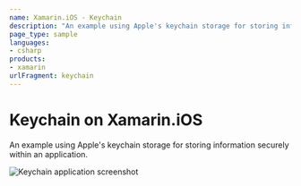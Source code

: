 ```yaml
---
name: Xamarin.iOS - Keychain
description: "An example using Apple's keychain storage for storing information securely within an application."
page_type: sample
languages:
- csharp
products:
- xamarin
urlFragment: keychain
---
```

# Keychain on Xamarin.iOS

An example using Apple's keychain storage for storing
information securely within an application.

![Keychain application screenshot](Screenshots/Keychain.png "Keychain application screenshot")
